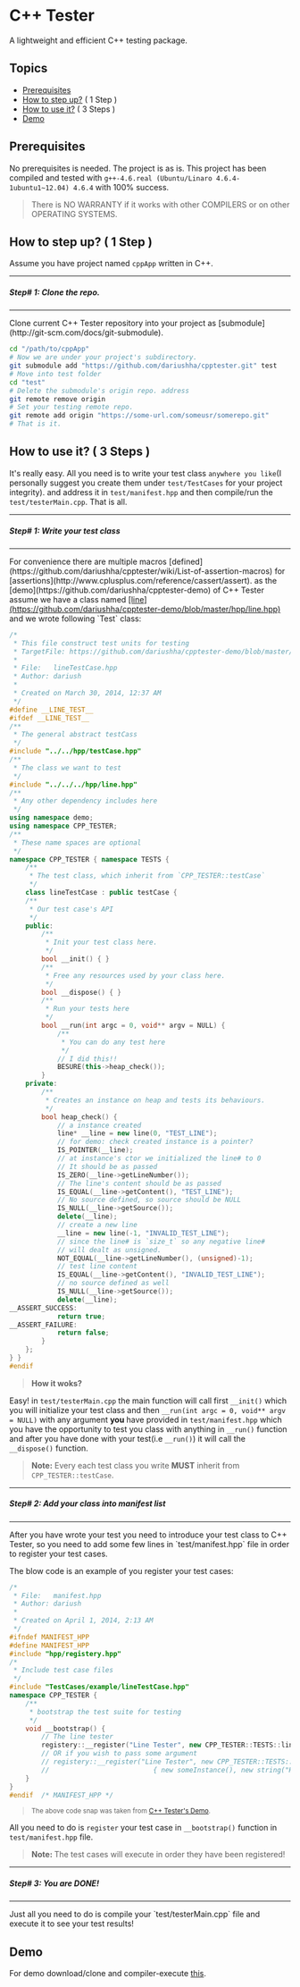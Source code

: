 C++ Tester
===

A lightweight and efficient C++ testing package.

Topics
---
* [Prerequisites](#prerequisites)
* [How to step up?](#how-to-use-it--3-steps-) ( 1 Step )
* [How to use it?](#how-to-use-it--3-steps-) ( 3 Steps )
* [Demo](#demo)

Prerequisites
---
No prerequisites is needed. The project is as is.
This project has been compiled and tested with `g++-4.6.real (Ubuntu/Linaro 4.6.4-1ubuntu1~12.04) 4.6.4` with 100% success.

> There is NO WARRANTY if it works with other COMPILERS or on other OPERATING SYSTEMS. 

How to step up? ( 1 Step )
-----
Assume you have project named `cppApp` written in C++.

<hr />
<h5>Step# 1: Clone the repo.</h5>
<hr />
Clone current C++ Tester repository into your project as [submodule](http://git-scm.com/docs/git-submodule).

```BASH
cd "/path/to/cppApp"
# Now we are under your project's subdirectory.
git submodule add "https://github.com/dariushha/cpptester.git" test
# Move into test folder
cd "test"
# Delete the submodule's origin repo. address
git remote remove origin
# Set your testing remote repo.
git remote add origin "https://some-url.com/someusr/somerepo.git"
# That is it.
```

How to use it? ( 3 Steps )
---
It's really easy. All you need is to write your test class `anywhere you like`(I personally suggest you create them under `test/TestCases` for your project integrity). and address it in `test/manifest.hpp` and then compile/run the `test/testerMain.cpp`. That is all.

<hr />
<h5>Step# 1: Write your test class</h5>
<hr />
For convenience there are multiple macros [defined](https://github.com/dariushha/cpptester/wiki/List-of-assertion-macros) for [assertions](http://www.cplusplus.com/reference/cassert/assert). as the [demo](https://github.com/dariushha/cpptester-demo) of C++ Tester assume we have a class named <u>[line](https://github.com/dariushha/cpptester-demo/blob/master/hpp/line.hpp)</u> and we wrote following `Test` class:


```CPP
/*
 * This file construct test units for testing
 * TargetFile: https://github.com/dariushha/cpptester-demo/blob/master/hpp/line.hpp
 *
 * File:   lineTestCase.hpp
 * Author: dariush
 *
 * Created on March 30, 2014, 12:37 AM
 */
#define __LINE_TEST__
#ifdef __LINE_TEST__
/**
 * The general abstract testCass
 */
#include "../../hpp/testCase.hpp"
/**
 * The class we want to test
 */
#include "../../../hpp/line.hpp"
/**
 * Any other dependency includes here 
 */
using namespace demo;
using namespace CPP_TESTER;
/**
 * These name spaces are optional
 */
namespace CPP_TESTER { namespace TESTS {
    /**
     * The test class, which inherit from `CPP_TESTER::testCase`
     */
    class lineTestCase : public testCase {
    /**
     * Our test case's API
     */
    public:
        /**
         * Init your test class here.
         */
        bool __init() { }
        /**
         * Free any resources used by your class here.
         */
        bool __dispose() { }
        /**
         * Run your tests here
         */
        bool __run(int argc = 0, void** argv = NULL) {
            /**
             * You can do any test here
             */
            // I did this!!
            BESURE(this->heap_check());
        }
    private:
        /**
         * Creates an instance on heap and tests its behaviours.
         */
        bool heap_check() {
            // a instance created
            line* __line = new line(0, "TEST_LINE");
            // for demo: check created instance is a pointer?
            IS_POINTER(__line);
            // at instance's ctor we initialized the line# to 0
            // It should be as passed 
            IS_ZERO(__line->getLineNumber());
            // The line's content should be as passed
            IS_EQUAL(__line->getContent(), "TEST_LINE");
            // No source defined, so source should be NULL
            IS_NULL(__line->getSource());
            delete(__line);
            // create a new line 
            __line = new line(-1, "INVALID_TEST_LINE");
            // since the line# is `size_t` so any negative line#
            // will dealt as unsigned.
            NOT_EQUAL(__line->getLineNumber(), (unsigned)-1);
            // test line content
            IS_EQUAL(__line->getContent(), "INVALID_TEST_LINE");
            // no source defined as well
            IS_NULL(__line->getSource());
            delete(__line);
__ASSERT_SUCCESS:
            return true;
__ASSERT_FAILURE:
            return false;
        }
    };
} }
#endif
```
> <b>How it woks?</b>

Easy! in `test/testerMain.cpp` the main function will call first `__init()` which you will initialize your test class and then `__run(int argc = 0, void** argv = NULL)` with any argument <b>you</b> have provided in `test/manifest.hpp` which you have the opportunity to test you class with anything in `__run()` function and after you have done with your test(i.e `__run()`) it will call the `__dispose()` function.

> <b>Note:</b> Every each test class you write <b>MUST</b> inherit from  `CPP_TESTER::testCase`. 

<hr />
<h5>Step# 2: Add your class into manifest list</h5>
<hr />
After you have wrote your test you need to introduce your test class to C++ Tester, so you need to add some few lines in `test/manifest.hpp` file in order to register your test cases.

The blow code is an example of you register your test cases:

```CPP
/*
 * File:   manifest.hpp
 * Author: dariush
 *
 * Created on April 1, 2014, 2:13 AM
 */
#ifndef MANIFEST_HPP
#define	MANIFEST_HPP
#include "hpp/registery.hpp"
/*
 * Include test case files
 */
#include "TestCases/example/lineTestCase.hpp"
namespace CPP_TESTER {
    /**
     * bootstrap the test suite for testing
     */
    void __bootstrap() {
        // The line tester
        registery::__register("Line Tester", new CPP_TESTER::TESTS::lineTestCase());
        // OR if you wish to pass some argument
        // registery::__register("Line Tester", new CPP_TESTER::TESTS::lineTestCase(), 
        //                          { new someInstance(), new string("Hello World!") });
    }
}
#endif	/* MANIFEST_HPP */
```
> <small>The above code snap was taken from [C++ Tester's Demo](https://github.com/dariushha/cpptester-demo).</small>

All you need to do is `register` your test case in `__bootstrap()` function in `test/manifest.hpp` file.

> <b>Note: </b>The test cases will execute in order they have been registered!

<hr />
<h5>Step# 3: You are DONE!</h5>
<hr />
Just all you need to do is compile your `test/testerMain.cpp` file and execute it to see your test results!

Demo
---
For demo download/clone and compiler-execute [this](https://github.com/dariushha/cpptester-demo).
